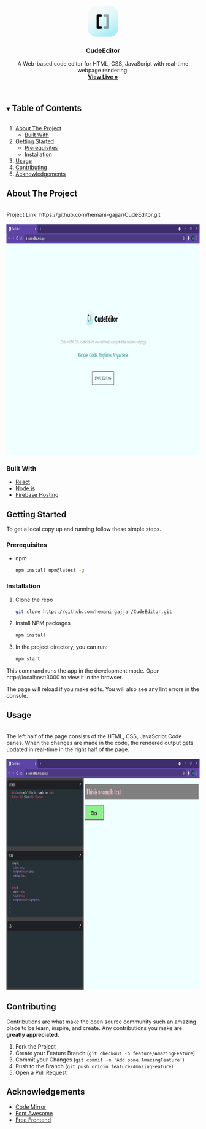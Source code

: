 <!-- PROJECT LOGO -->
<br />
<p align="center">
  <a href="https://github.com/hemani-gajjar/CudeEditor.git">
    <img src="public/logo.png" alt="Logo" width="80" height="80">
  </a>

  <h3 align="center">CudeEditor</h3>

  <p align="center">
   A Web-based code editor for HTML, CSS, JavaScript with real-time webpage rendering.
    <br />
    <a href="https://cude-editor.web.app/"><strong>View Live »</strong></a>
    <br />
    <br />
  </p>
</p>



<!-- TABLE OF CONTENTS -->
<details open="open">
  <summary><h2 style="display: inline-block">Table of Contents</h2></summary>
  <ol>
    <li>
      <a href="#about-the-project">About The Project</a>
      <ul>
        <li><a href="#built-with">Built With</a></li>
      </ul>
    </li>
    <li>
      <a href="#getting-started">Getting Started</a>
      <ul>
        <li><a href="#prerequisites">Prerequisites</a></li>
        <li><a href="#installation">Installation</a></li>
      </ul>
    </li>
    <li><a href="#usage">Usage</a></li>
    <li><a href="#contributing">Contributing</a></li>
    <li><a href="#acknowledgements">Acknowledgements</a></li>
  </ol>
</details>



<!-- ABOUT THE PROJECT -->
## About The Project
<br/>
Project Link: https://github.com/hemani-gajjar/CudeEditor.git
<br/>
<br/>
<img src="public/homepage.png" alt="Logo" width="1000" height="600">


### Built With

* [React](https://reactjs.org/)
* [Node.js](https://nodejs.dev/)
* [Firebase Hosting](https://firebase.google.com/products/hosting)



<!-- GETTING STARTED -->
## Getting Started

To get a local copy up and running follow these simple steps.

### Prerequisites

* npm
  ```sh
  npm install npm@latest -g
  ```

### Installation

1. Clone the repo
   ```sh
   git clone https://github.com/hemani-gajjar/CudeEditor.git
   ```
2. Install NPM packages
   ```sh
   npm install
   ```
3. In the project directory, you can run:
   ```sh
   npm start
   ```
This command runs the app in the development mode.
Open http://localhost:3000 to view it in the browser.

The page will reload if you make edits.
You will also see any lint errors in the console.


<!-- USAGE EXAMPLES -->
## Usage
<br/>
The left half of the page consists of the HTML, CSS, JavaScript Code panes. When the changes are made in the code, the rendered output gets updated in real-time in the right half of the page. 
<br/>
<br/>
<img src="public/usage.png" alt="Logo" width="1000" height="600">



<!-- CONTRIBUTING -->
## Contributing

Contributions are what make the open source community such an amazing place to be learn, inspire, and create. Any contributions you make are **greatly appreciated**.

1. Fork the Project
2. Create your Feature Branch (`git checkout -b feature/AmazingFeature`)
3. Commit your Changes (`git commit -m 'Add some AmazingFeature'`)
4. Push to the Branch (`git push origin feature/AmazingFeature`)
5. Open a Pull Request





<!-- ACKNOWLEDGEMENTS -->
## Acknowledgements

* [Code Mirror](https://codemirror.net/)
* [Font Awesome](https://fontawesome.com/)
* [Free Frontend](https://freefrontend.com/css-buttons/)





<!-- MARKDOWN LINKS & IMAGES -->
<!-- https://www.markdownguide.org/basic-syntax/#reference-style-links -->
[contributors-shield]: https://img.shields.io/github/contributors/github_username/repo.svg?style=for-the-badge
[contributors-url]: https://github.com/github_username/repo/graphs/contributors
[forks-shield]: https://img.shields.io/github/forks/github_username/repo.svg?style=for-the-badge
[forks-url]: https://github.com/github_username/repo/network/members
[stars-shield]: https://img.shields.io/github/stars/github_username/repo.svg?style=for-the-badge
[stars-url]: https://github.com/github_username/repo/stargazers
[issues-shield]: https://img.shields.io/github/issues/github_username/repo.svg?style=for-the-badge
[issues-url]: https://github.com/github_username/repo/issues
[license-shield]: https://img.shields.io/github/license/github_username/repo.svg?style=for-the-badge
[license-url]: https://github.com/github_username/repo/blob/master/LICENSE.txt
[linkedin-shield]: https://img.shields.io/badge/-LinkedIn-black.svg?style=for-the-badge&logo=linkedin&colorB=555
[linkedin-url]: https://linkedin.com/in/github_username
